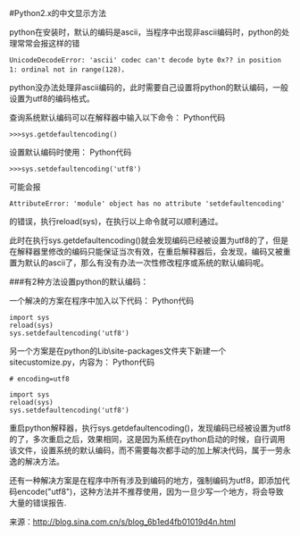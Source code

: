 #Python2.x的中文显示方法

python在安装时，默认的编码是ascii，当程序中出现非ascii编码时，python的处理常常会报这样的错

    UnicodeDecodeError: 'ascii' codec can't decode byte 0x?? in position 1: ordinal not in range(128)，

python没办法处理非ascii编码的，此时需要自己设置将python的默认编码，一般设置为utf8的编码格式。

查询系统默认编码可以在解释器中输入以下命令： Python代码    

    >>>sys.getdefaultencoding() 

设置默认编码时使用： Python代码    

    >>>sys.setdefaultencoding('utf8')  

可能会报

    AttributeError: 'module' object has no attribute 'setdefaultencoding'    

的错误，执行reload(sys)，在执行以上命令就可以顺利通过。

此时在执行sys.getdefaultencoding()就会发现编码已经被设置为utf8的了，但是在解释器里修改的编码只能保证当次有效，在重启解释器后，会发现，编码又被重置为默认的ascii了，那么有没有办法一次性修改程序或系统的默认编码呢。  

###有2种方法设置python的默认编码：

一个解决的方案在程序中加入以下代码： Python代码    

    import sys 
    reload(sys) 
    sys.setdefaultencoding('utf8')   

另一个方案是在python的Lib\site-packages文件夹下新建一个sitecustomize.py，内容为： Python代码    

    # encoding=utf8 

    import sys   
    reload(sys) 
    sys.setdefaultencoding('utf8')  

重启python解释器，执行sys.getdefaultencoding()，发现编码已经被设置为utf8的了，多次重启之后，效果相同，这是因为系统在python启动的时候，自行调用该文件，设置系统的默认编码，而不需要每次都手动的加上解决代码，属于一劳永逸的解决方法。  

还有一种解决方案是在程序中所有涉及到编码的地方，强制编码为utf8，即添加代码encode("utf8")，这种方法并不推荐使用，因为一旦少写一个地方，将会导致大量的错误报告.

来源：http://blog.sina.com.cn/s/blog_6b1ed4fb01019d4n.html
